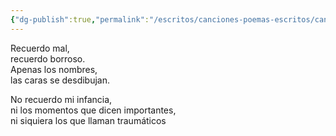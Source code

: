 ```yaml
---
{"dg-publish":true,"permalink":"/escritos/canciones-poemas-escritos/canciones-poemas-escritos/recuerdos/"}
---
```



Recuerdo mal,  
recuerdo borroso.  
Apenas los nombres,  
las caras se desdibujan.

No recuerdo mi infancia,  
ni los momentos que dicen importantes,  
ni siquiera los que llaman traumáticos
